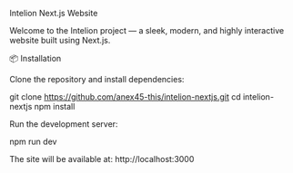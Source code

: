 Intelion Next.js Website

Welcome to the Intelion project — a sleek, modern, and highly interactive website built using Next.js.

📦 Installation

Clone the repository and install dependencies:

git clone https://github.com/anex45-this/intelion-nextjs.git
cd intelion-nextjs
npm install

Run the development server:

npm run dev

The site will be available at: http://localhost:3000